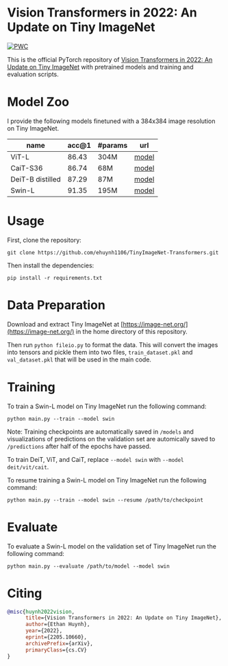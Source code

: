 # Vision Transformers in 2022: An Update on Tiny ImageNet
[![PWC](https://img.shields.io/endpoint.svg?url=https://paperswithcode.com/badge/vision-transformers-in-2022-an-update-on-tiny/image-classification-on-tiny-imagenet-1)](https://paperswithcode.com/sota/image-classification-on-tiny-imagenet-1?p=vision-transformers-in-2022-an-update-on-tiny)

This is the official PyTorch repository of [Vision Transformers in 2022: An Update on Tiny ImageNet](https://arxiv.org/abs/2205.10660) with pretrained models and training and evaluation scripts.

# Model Zoo
I provide the following models finetuned with a 384x384 image resolution on Tiny ImageNet.

| name | acc@1 | #params | url |
| --- | --- | --- | --- |
| ViT-L | 86.43 | 304M | [model](https://github.com/ehuynh1106/TinyImageNet-Transformers/releases/download/weights/vit_large_384.pth) |
| CaiT-S36 | 86.74 | 68M | [model](https://github.com/ehuynh1106/TinyImageNet-Transformers/releases/download/weights/cait_s36_384.pth) |
| DeiT-B distilled | 87.29 | 87M | [model](https://github.com/ehuynh1106/TinyImageNet-Transformers/releases/download/weights/deit_base_distilled_384.pth) |
| Swin-L | 91.35 | 195M | [model](https://github.com/ehuynh1106/TinyImageNet-Transformers/releases/download/weights/swin_large_384.pth) |

# Usage

First, clone the repository:
```
git clone https://github.com/ehuynh1106/TinyImageNet-Transformers.git
```

Then install the dependencies:
```
pip install -r requirements.txt
```

# Data Preparation
Download and extract Tiny ImageNet at [https://image-net.org/](https://image-net.org/) in the home directory of this repository.

Then run `python fileio.py` to format the data. This will convert the images into tensors and pickle them into two files, `train_dataset.pkl` and `val_dataset.pkl` that will be used in the main code.

# Training
To train a Swin-L model on Tiny ImageNet run the following command:
```
python main.py --train --model swin
```
Note: Training checkpoints are automatically saved in `/models` and visualizations of predictions on the validation set are automically saved to `/predictions` after half of the epochs have passed.

To train DeiT, ViT, and CaiT, replace `--model swin` with `--model deit/vit/cait`.

To resume training a Swin-L model on Tiny ImageNet run the following command:
```
python main.py --train --model swin --resume /path/to/checkpoint
```

# Evaluate
To evaluate a Swin-L model on the validation set of Tiny ImageNet run the following command:
```
python main.py --evaluate /path/to/model --model swin
```

# Citing
```bibtex
@misc{huynh2022vision,
      title={Vision Transformers in 2022: An Update on Tiny ImageNet}, 
      author={Ethan Huynh},
      year={2022},
      eprint={2205.10660},
      archivePrefix={arXiv},
      primaryClass={cs.CV}
}
```